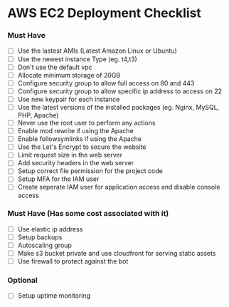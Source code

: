 # AWS EC2 Deployment Checklist

### Must Have

- [ ] Use the lastest AMIs (Latest Amazon Linux or Ubuntu)
- [ ] Use the newest instance Type (eg. t4,t3)
- [ ] Don't use the default vpc
- [ ] Allocate minimum storage of 20GB
- [ ] Configure security group to allow full access on 80 and 443
- [ ] Configure security group to allow specific ip address to access on 22
- [ ] Use new keypair for each instance
- [ ] Use the latest versions of the installed packages (eg. Nginx, MySQL, PHP, Apache)
- [ ] Never use the root user to perform any actions
- [ ] Enable mod rewrite if using the Apache
- [ ] Enable followsymlinks if using the Apache
- [ ] Use the Let's Encrypt to secure the website
- [ ] Limit request size in the web server
- [ ] Add security headers in the web server
- [ ] Setup correct file permission for the project code
- [ ] Setup MFA for the IAM user
- [ ] Create seperate IAM user for application access and disable console access

### Must Have (Has some cost associated with it)

- [ ] Use elastic ip address
- [ ] Setup backups
- [ ] Autoscaling group
- [ ] Make s3 bucket private and use cloudfront for serving static assets
- [ ] Use firewall to protect against the bot

### Optional

- [ ] Setup uptime monitoring
